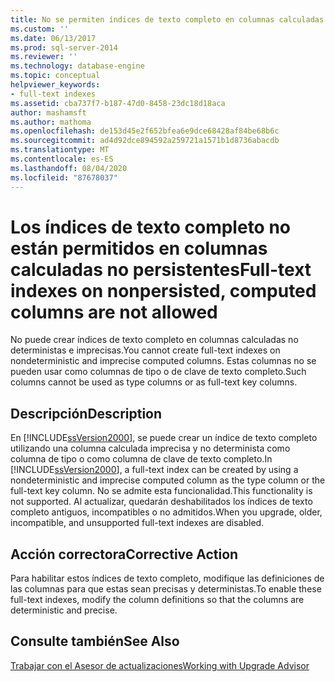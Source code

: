 ```yaml
---
title: No se permiten índices de texto completo en columnas calculadas no persistentes | Microsoft Docs
ms.custom: ''
ms.date: 06/13/2017
ms.prod: sql-server-2014
ms.reviewer: ''
ms.technology: database-engine
ms.topic: conceptual
helpviewer_keywords:
- full-text indexes
ms.assetid: cba737f7-b187-47d0-8458-23dc18d18aca
author: mashamsft
ms.author: mathoma
ms.openlocfilehash: de153d45e2f652bfea6e9dce68428af84be68b6c
ms.sourcegitcommit: ad4d92dce894592a259721a1571b1d8736abacdb
ms.translationtype: MT
ms.contentlocale: es-ES
ms.lasthandoff: 08/04/2020
ms.locfileid: "87678037"
---
```

# <a name="full-text-indexes-on-nonpersisted-computed-columns-are-not-allowed"></a><span data-ttu-id="1b7f7-102">Los índices de texto completo no están permitidos en columnas calculadas no persistentes</span><span class="sxs-lookup"><span data-stu-id="1b7f7-102">Full-text indexes on nonpersisted, computed columns are not allowed</span></span>
  <span data-ttu-id="1b7f7-103">No puede crear índices de texto completo en columnas calculadas no deterministas e imprecisas.</span><span class="sxs-lookup"><span data-stu-id="1b7f7-103">You cannot create full-text indexes on nondeterministic and imprecise computed columns.</span></span> <span data-ttu-id="1b7f7-104">Estas columnas no se pueden usar como columnas de tipo o de clave de texto completo.</span><span class="sxs-lookup"><span data-stu-id="1b7f7-104">Such columns cannot be used as type columns or as full-text key columns.</span></span>  
  
## <a name="description"></a><span data-ttu-id="1b7f7-105">Descripción</span><span class="sxs-lookup"><span data-stu-id="1b7f7-105">Description</span></span>  
 <span data-ttu-id="1b7f7-106">En [!INCLUDE[ssVersion2000](../../includes/ssversion2000-md.md)], se puede crear un índice de texto completo utilizando una columna calculada imprecisa y no determinista como columna de tipo o como columna de clave de texto completo.</span><span class="sxs-lookup"><span data-stu-id="1b7f7-106">In [!INCLUDE[ssVersion2000](../../includes/ssversion2000-md.md)], a full-text index can be created by using a nondeterministic and imprecise computed column as the type column or the full-text key column.</span></span> <span data-ttu-id="1b7f7-107">No se admite esta funcionalidad.</span><span class="sxs-lookup"><span data-stu-id="1b7f7-107">This functionality is not supported.</span></span> <span data-ttu-id="1b7f7-108">Al actualizar, quedarán deshabilitados los índices de texto completo antiguos, incompatibles o no admitidos.</span><span class="sxs-lookup"><span data-stu-id="1b7f7-108">When you upgrade, older, incompatible, and unsupported full-text indexes are disabled.</span></span>  
  
## <a name="corrective-action"></a><span data-ttu-id="1b7f7-109">Acción correctora</span><span class="sxs-lookup"><span data-stu-id="1b7f7-109">Corrective Action</span></span>  
 <span data-ttu-id="1b7f7-110">Para habilitar estos índices de texto completo, modifique las definiciones de las columnas para que estas sean precisas y deterministas.</span><span class="sxs-lookup"><span data-stu-id="1b7f7-110">To enable these full-text indexes, modify the column definitions so that the columns are deterministic and precise.</span></span>  
  
## <a name="see-also"></a><span data-ttu-id="1b7f7-111">Consulte también</span><span class="sxs-lookup"><span data-stu-id="1b7f7-111">See Also</span></span>  
 [<span data-ttu-id="1b7f7-112">Trabajar con el Asesor de actualizaciones</span><span class="sxs-lookup"><span data-stu-id="1b7f7-112">Working with Upgrade Advisor</span></span>](../../../2014/sql-server/install/working-with-upgrade-advisor.md)  
  
  
